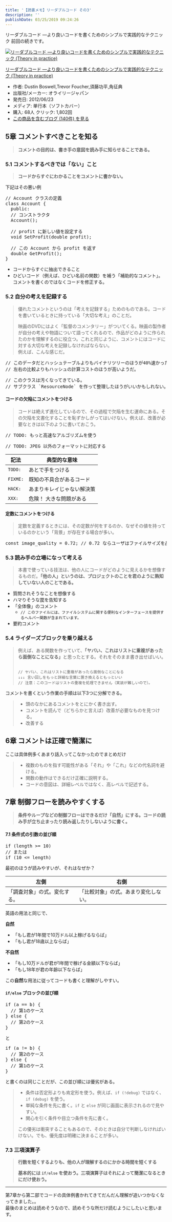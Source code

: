 ```yaml
---
title: '【読書メモ】リーダブルコード その3'
description: ''
publishDate: 03/25/2019 09:24:26
---
```


<p>リーダブルコード ―より良いコードを書くためのシンプルで実践的なテクニック 前回の続きです。</p>

<p><div class="hatena-asin-detail"><a href="http://www.amazon.co.jp/exec/obidos/ASIN/4873115655/hatena-blog-22/"><img src="https://cdn-ak.f.st-hatena.com/images/fotolife/j/jotaki/20190726/20190726111902.jpg" class="hatena-asin-detail-image" alt="リーダブルコード ―より良いコードを書くためのシンプルで実践的なテクニック (Theory in practice)" title="リーダブルコード ―より良いコードを書くためのシンプルで実践的なテクニック (Theory in practice)"></a><div class="hatena-asin-detail-info"><p class="hatena-asin-detail-title"><a href="http://www.amazon.co.jp/exec/obidos/ASIN/4873115655/hatena-blog-22/">リーダブルコード ―より良いコードを書くためのシンプルで実践的なテクニック (Theory in practice)</a></p><ul><li><span class="hatena-asin-detail-label">作者:</span> Dustin Boswell,Trevor Foucher,須藤功平,角征典</li><li><span class="hatena-asin-detail-label">出版社/メーカー:</span> オライリージャパン</li><li><span class="hatena-asin-detail-label">発売日:</span> 2012/06/23</li><li><span class="hatena-asin-detail-label">メディア:</span> 単行本（ソフトカバー）</li><li><span class="hatena-asin-detail-label">購入</span>: 68人 <span class="hatena-asin-detail-label">クリック</span>: 1,802回</li><li><a href="http://d.hatena.ne.jp/asin/4873115655/hatena-blog-22" target="_blank">この商品を含むブログ (140件) を見る</a></li></ul></div><div class="hatena-asin-detail-foot"></div></div></p>

<h2>5章 コメントすべきことを知る</h2>

<blockquote><p><strong>コメントの目的は、書き手の意図を読み手に知らせることである。</strong></p></blockquote>

<h3>5.1 コメントするべきでは「ない」こと</h3>

<blockquote><p><strong>コードからすぐにわかることをコメントに書かない。</strong></p></blockquote>

<p>下記はその悪い例</p>

<pre class="code lang-c" data-lang="c" data-unlink><span class="synComment">// Account クラスの定義</span>
class Account {
  <span class="synStatement">public</span>:
  <span class="synComment">// コンストラクタ</span>
  Account();

  <span class="synComment">// profit に新しい値を設定する</span>
  <span class="synType">void</span> SetProfit(<span class="synType">double</span> profit);

  <span class="synComment">// この Account から profit を返す</span>
  <span class="synType">double</span> GetProfit();
}
</pre>

<ul>
<li>コードからすぐに抽出できること</li>
<li>ひどいコード（例えば、ひどい名前の関数）を補う「補助的なコメント」。<br/>
コメントを書くのではなくコードを修正する。</li>
</ul>

<h3>5.2 自分の考えを記録する</h3>

<blockquote><p>優れたコメントというのは「考えを記録する」ためのものである。コードを書いているときに持っている「大切な考え」のことだ。</p>

<p>映画のDVDにはよく「監督のコメンタリー」がついてくる。映画の製作者が自分の考えや物語について語ってくれるので、作品がどのように作られたのかを理解するのに役立つ。これと同じように、コメントにはコードに対する大切な考えを記録しなければならない。<br/>
例えば、こんな感じだ。</p></blockquote>

<pre class="code" data-lang="" data-unlink>// このデータだとハッシュテーブルよりもバイナリツリーのほうが40%速かった。
// 左右の比較よりもハッシュの計算コストのほうが高いようだ。</pre>

<pre class="code" data-lang="" data-unlink>// このクラスは汚くなってきている。
// サブクラス `ResourceNode` を作って整理したほうがいいかもしれない。</pre>

<h4>コードの欠陥にコメントをつける</h4>

<blockquote><p>コードは絶えず進化しているので、その過程で欠陥を生む運命にある。その欠陥を文書化することを恥ずかしがってはいけない。例えば、改善が必要なときは以下のように書いておこう。</p></blockquote>

<pre class="code" data-lang="" data-unlink>// TODO: もっと高速なアルゴリズムを使う</pre>

<pre class="code" data-lang="" data-unlink>// TODO: JPEG 以外のフォーマットに対応する</pre>

<table>
<thead>
<tr>
<th> 記法     </th>
<th> 典型的な意味               </th>
</tr>
</thead>
<tbody>
<tr>
<td> <code>TODO:</code>  </td>
<td> あとで手をつける           </td>
</tr>
<tr>
<td> <code>FIXME:</code> </td>
<td> 既知の不具合があるコード   </td>
</tr>
<tr>
<td> <code>HACK:</code>  </td>
<td> あまりキレイじゃない解決策 </td>
</tr>
<tr>
<td> <code>XXX:</code>   </td>
<td> 危険！ 大きな問題がある    </td>
</tr>
</tbody>
</table>

<h4>定数にコメントをつける</h4>

<blockquote><p>定数を定義するときには、その定数が何をするのか、なぜその値を持っているのかという「背景」が存在する場合が多い。</p></blockquote>

<pre class="code" data-lang="" data-unlink>const image_quality = 0.72; // 0.72 ならユーザはファイルサイズを品質の面で妥協できる</pre>

<h3>5.3 読み手の立場になって考える</h3>

<blockquote><p>本書で使っている技法は、他の人にコードがどのように見えるかを想像するものだ。<strong>「他の人」というのは、プロジェクトのことを君のように熟知していない人のことである。</strong></p></blockquote>

<ul>
<li>質問されそうなことを想像する</li>
<li>ハマりそうな罠を告知する</li>
<li>「全体像」のコメント

<ul>
<li><code>// このファイルには、ファイルシステムに関する便利なインターフェースを提供するヘルパー関数が含まれています。</code></li>
</ul>
</li>
<li>要約コメント</li>
</ul>

<h3>5.4 ライダーズブロックを乗り越える</h3>

<blockquote><p>例えば、ある関数を作っていて、<strong>「ヤバい、これはリストに重複があったら面倒なことになる」</strong>と思ったとする。それをそのまま書き出せばいい。</p>

<p><code>
// ヤバい、これはリストに重複があったら面倒なことになる
↓↓↓ 言い回しをもっと詳細な言葉に置き換えるともっといい
// 注意：このコードはリストの重複を処理できません（実装が難しいので）。
</code></p></blockquote>

<p>コメントを書くという作業の手順は以下3つに分解できる。</p>

<blockquote><ul>
<li>頭のなかにあるコメントをとにかく書き出す。</li>
<li>コメントを読んで（どちらかと言えば）改善が必要なものを見つける。</li>
<li>改善する</li>
</ul>
</blockquote>

<h2>6章 コメントは正確で簡潔に</h2>

<p>ここは具体例多くあまり話入ってこなかったのでまとめだけ</p>

<blockquote><ul>
<li>複数のものを指す可能性がある「それ」や「これ」などの代名詞を避ける。</li>
<li>関数の動作はできるだけ正確に説明する。</li>
<li>コードの意図は、詳細レベルではなく、高レベルで記述する。</li>
</ul>
</blockquote>

<h2>7章 制御フローを読みやすくする</h2>

<blockquote><p><strong>条件やループなどの制御フローはできるだけ「自然」にする。コードの読み手が立ち止まったり読み返したりしないように書く。</strong></p></blockquote>

<h4>7.1 条件式の引数の並び順</h4>

<pre class="code lang-javascript" data-lang="javascript" data-unlink><span class="synStatement">if</span> (length &gt;= 10)
<span class="synComment">// または</span>
<span class="synStatement">if</span> (10 &lt;= length)
</pre>

<p>最初のほうが読みやすいが、それはなぜか？</p>

<table>
<thead>
<tr>
<th> 左側                         </th>
<th> 右側                                 </th>
</tr>
</thead>
<tbody>
<tr>
<td> 「調査対象」の式。変化する。 </td>
<td> 「比較対象」の式。あまり変化しない。 </td>
</tr>
</tbody>
</table>

<p>英語の用法と同じで、</p>

<p><strong>自然</strong></p>

<ul>
<li>「もし君が1年間で10万ドル以上稼げるならば」</li>
<li>「もし君が18歳以上ならば」</li>
</ul>

<p><strong>不自然</strong></p>

<ul>
<li>「もし10万ドルが君が1年間で稼げる金額以下ならば」</li>
<li>「もし18年が君の年齢以下ならば」</li>
</ul>

<p>この<strong>自然</strong>な用法に従ってコードも書くと理解がしやすい。</p>

<h4><code>if/else</code> ブロックの並び順</h4>

<pre class="code lang-javascript" data-lang="javascript" data-unlink><span class="synStatement">if</span> (a == b) <span class="synIdentifier">{</span>
  <span class="synComment">// 第1のケース</span>
<span class="synIdentifier">}</span> <span class="synStatement">else</span> <span class="synIdentifier">{</span>
  <span class="synComment">// 第2のケース</span>
<span class="synIdentifier">}</span>
</pre>

<p>と</p>

<pre class="code lang-javascript" data-lang="javascript" data-unlink><span class="synStatement">if</span> (a != b) <span class="synIdentifier">{</span>
  <span class="synComment">// 第2のケース</span>
<span class="synIdentifier">}</span> <span class="synStatement">else</span> <span class="synIdentifier">{</span>
  <span class="synComment">// 第1のケース</span>
<span class="synIdentifier">}</span>
</pre>

<p>と書くのは同じことだが、この並び順には優劣がある。</p>

<blockquote><ul>
<li>条件は否定形よりも肯定形を使う。例えば、<code>if (!debug)</code> ではなく、<code>if (debug)</code> を使う。</li>
<li>単純な条件を先に書く。<code>if</code> と <code>else</code> が同じ画面に表示されるので見やすい。</li>
<li>関心を引く条件や目立つ条件を先に書く。</li>
</ul>

<p>この優劣は衝突することもあるので、そのときは自分で判断しなければいけない。でも、優先度は明確に決まることが多い。</p></blockquote>

<h3>7.3 三項演算子</h3>

<blockquote><p><strong>行数を短くするよりも、他の人が理解するのにかかる時間を短くする</strong></p>

<p><strong>基本的には <code>if/else</code> を使おう。三項演算子はそれによって簡潔になるときにだけ使おう。</strong></p></blockquote>

<hr />

<p>第7章から第二部でコードの具体例書かれてきてだんだん理解が追いつかなくなってきました。。<br/>
最後のまとめは読めそうなので、読めそうな所だけ読むようにしたいと思います。</p>
